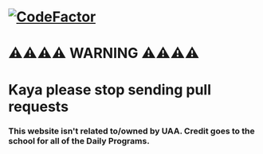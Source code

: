 # [![CodeFactor](https://www.codefactor.io/repository/github/mehmetcankahveci/prepi/badge)](https://www.codefactor.io/repository/github/mehmetcankahveci/prepi)


# ⚠️⚠️⚠️⚠️ WARNING ⚠️⚠️⚠️⚠️
# Kaya please stop sending pull requests


### This website isn't related to/owned by UAA. Credit goes to the school for all of the Daily Programs.


